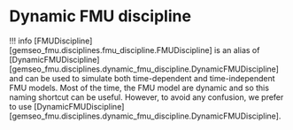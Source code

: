 <!--
 Copyright 2021 IRT Saint Exupéry, https://www.irt-saintexupery.com

 This work is licensed under the Creative Commons Attribution-ShareAlike 4.0
 International License. To view a copy of this license, visit
 http://creativecommons.org/licenses/by-sa/4.0/ or send a letter to Creative
 Commons, PO Box 1866, Mountain View, CA 94042, USA.
-->

# Dynamic FMU discipline

!!! info
    [FMUDiscipline][gemseo_fmu.disciplines.fmu_discipline.FMUDiscipline]
    is an alias of [DynamicFMUDiscipline][gemseo_fmu.disciplines.dynamic_fmu_discipline.DynamicFMUDiscipline]
    and can be used to simulate both time-dependent and time-independent FMU models.
    Most of the time,
    the FMU model are dynamic and so this naming shortcut can be useful.
    However,
    to avoid any confusion,
    we prefer to use
    [DynamicFMUDiscipline][gemseo_fmu.disciplines.dynamic_fmu_discipline.DynamicFMUDiscipline].

